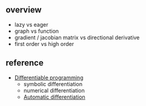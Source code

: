 ## overview

- lazy vs eager
- graph vs function
- gradient / jacobian matrix vs directional derivative
- first order vs high order

## reference

- [Differentiable programming](https://en.wikipedia.org/wiki/Differentiable_programming)
  - symbolic differentiation
  - numerical differentiation
  - [Automatic differentiation](https://en.wikipedia.org/wiki/Automatic_differentiation)
